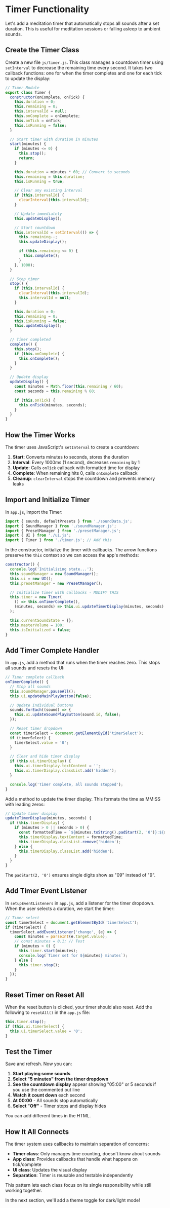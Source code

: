 # Timer Functionality

Let's add a meditation timer that automatically stops all sounds after a set duration. This is useful for meditation sessions or falling asleep to ambient sounds.

## Create the Timer Class

Create a new file `js/timer.js`. This class manages a countdown timer using `setInterval` to decrease the remaining time every second. It takes two callback functions: one for when the timer completes and one for each tick to update the display:

```js
// Timer Module
export class Timer {
  constructor(onComplete, onTick) {
    this.duration = 0;
    this.remaining = 0;
    this.intervalId = null;
    this.onComplete = onComplete;
    this.onTick = onTick;
    this.isRunning = false;
  }

  // Start timer with duration in minutes
  start(minutes) {
    if (minutes <= 0) {
      this.stop();
      return;
    }

    this.duration = minutes * 60; // Convert to seconds
    this.remaining = this.duration;
    this.isRunning = true;

    // Clear any existing interval
    if (this.intervalId) {
      clearInterval(this.intervalId);
    }

    // Update immediately
    this.updateDisplay();

    // Start countdown
    this.intervalId = setInterval(() => {
      this.remaining--;
      this.updateDisplay();

      if (this.remaining <= 0) {
        this.complete();
      }
    }, 1000);
  }

  // Stop timer
  stop() {
    if (this.intervalId) {
      clearInterval(this.intervalId);
      this.intervalId = null;
    }

    this.duration = 0;
    this.remaining = 0;
    this.isRunning = false;
    this.updateDisplay();
  }

  // Timer completed
  complete() {
    this.stop();
    if (this.onComplete) {
      this.onComplete();
    }
  }

  // Update display
  updateDisplay() {
    const minutes = Math.floor(this.remaining / 60);
    const seconds = this.remaining % 60;

    if (this.onTick) {
      this.onTick(minutes, seconds);
    }
  }
}
```

## How the Timer Works

The timer uses JavaScript's `setInterval` to create a countdown:

1. **Start**: Converts minutes to seconds, stores the duration
2. **Interval**: Every 1000ms (1 second), decreases `remaining` by 1
3. **Update**: Calls `onTick` callback with formatted time for display
4. **Complete**: When remaining hits 0, calls `onComplete` callback
5. **Cleanup**: `clearInterval` stops the countdown and prevents memory leaks

## Import and Initialize Timer

In `app.js`, import the Timer:

```js
import { sounds, defaultPresets } from './soundData.js';
import { SoundManager } from './soundManager.js';
import { PresetManager } from './presetManager.js';
import { UI } from './ui.js';
import { Timer } from './timer.js'; // Add this
```

In the constructor, initialize the timer with callbacks. The arrow functions preserve the `this` context so we can access the app's methods:

```js
constructor() {
  console.log('Initializing state...');
  this.soundManager = new SoundManager();
  this.ui = new UI();
  this.presetManager = new PresetManager();

  // Initialize timer with callbacks - MODIFY THIS
  this.timer = new Timer(
    () => this.onTimerComplete(),
    (minutes, seconds) => this.ui.updateTimerDisplay(minutes, seconds)
  );

  this.currentSoundState = {};
  this.masterVolume = 100;
  this.isInitialized = false;
}
```

## Add Timer Complete Handler

In `app.js`, add a method that runs when the timer reaches zero. This stops all sounds and resets the UI:

```js
// Timer complete callback
onTimerComplete() {
  // Stop all sounds
  this.soundManager.pauseAll();
  this.ui.updateMainPlayButton(false);

  // Update individual buttons
  sounds.forEach((sound) => {
    this.ui.updateSoundPlayButton(sound.id, false);
  });

  // Reset timer dropdown
  const timerSelect = document.getElementById('timerSelect');
  if (timerSelect) {
    timerSelect.value = '0';
  }

  // Clear and hide timer display
  if (this.ui.timerDisplay) {
    this.ui.timerDisplay.textContent = '';
    this.ui.timerDisplay.classList.add('hidden');
  }

  console.log('Timer complete, all sounds stopped');
}

```

Add a method to update the timer display. This formats the time as MM:SS with leading zeros:

```js
// Update timer display
updateTimerDisplay(minutes, seconds) {
  if (this.timerDisplay) {
    if (minutes > 0 || seconds > 0) {
      const formattedTime = `${minutes.toString().padStart(2, '0')}:${seconds.toString().padStart(2, '0')}`;
      this.timerDisplay.textContent = formattedTime;
      this.timerDisplay.classList.remove('hidden');
    } else {
      this.timerDisplay.classList.add('hidden');
    }
  }
}
```

The `padStart(2, '0')` ensures single digits show as "09" instead of "9".

## Add Timer Event Listener

In `setupEventListeners` in `app.js`, add a listener for the timer dropdown. When the user selects a duration, we start the timer:

```js
// Timer select
const timerSelect = document.getElementById('timerSelect');
if (timerSelect) {
  timerSelect.addEventListener('change', (e) => {
    const minutes = parseInt(e.target.value);
    // const minutes = 0.1; // Test
    if (minutes > 0) {
      this.timer.start(minutes);
      console.log(`Timer set for ${minutes} minutes`);
    } else {
      this.timer.stop();
    }
  });
}
```

## Reset Timer on Reset All

When the reset button is clicked, your timer should also reset. Add the following to `resetAll()` in the `app.js` file:

```js
this.timer.stop();
if (this.ui.timerSelect) {
  this.ui.timerSelect.value = '0';
}
```

## Test the Timer

Save and refresh. Now you can:

1. **Start playing some sounds**
2. **Select "5 minutes" from the timer dropdown**
3. **See the countdown display** appear showing "05:00" or 5 seconds if you use the commented out line
4. **Watch it count down** each second
5. **At 00:00** - All sounds stop automatically
6. **Select "Off"** - Timer stops and display hides

You can add different times in the HTML.

## How It All Connects

The timer system uses callbacks to maintain separation of concerns:

- **Timer class**: Only manages time counting, doesn't know about sounds
- **App class**: Provides callbacks that handle what happens on tick/complete
- **UI class**: Updates the visual display
- **Separation**: Timer is reusable and testable independently

This pattern lets each class focus on its single responsibility while still working together.

In the next section, we'll add a theme toggle for dark/light mode!
